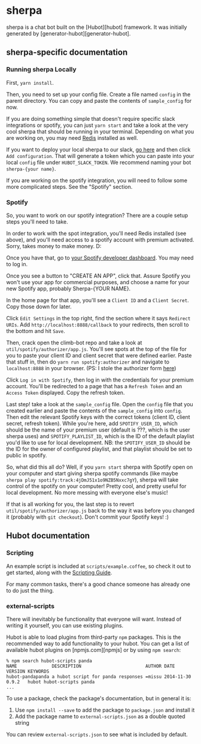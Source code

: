 # sherpa

sherpa is a chat bot built on the [Hubot][hubot] framework. It was
initially generated by [generator-hubot][generator-hubot].

## sherpa-specific documentation

### Running sherpa Locally

First, `yarn install`.

Then, you need to set up your config file. Create a file named `config` in the parent directory. You can copy and paste the contents of `sample_config` for now.

If you are doing something simple that doesn't require specific slack integrations or spotify, you can just `yarn start` and take a look at the very cool sherpa that should be running in your terminal. Depending on what you are working on, you may need [Redis](https://redis.io/) installed as well.

If you want to deploy your local sherpa to our slack, [go here](https://climbcredit.slack.com/apps/A0F7YS25R-bots?page=1) and then click `Add configuration`. That will generate a token which you can paste into your local `config` file under `HUBOT_SLACK_TOKEN`. We recommend naming your bot `sherpa-{your name}`.

If you are working on the spotify integration, you will need to follow some more complicated steps. See the "Spotify" section.

### Spotify
So, you want to work on our spotify integration? There are a couple setup steps you'll need to take.

In order to work with the spot integration, you'll need Redis installed (see above), and you'll need access to a spotify account with premium activated. Sorry, takes money to make money. D:

Once you have that, go to [your Spotify developer dashboard](https://beta.developer.spotify.com/dashboard/applications). You may need to log in.

Once you see a button to "CREATE AN APP", click that. Assure Spotify you won't use your app for commercial purposes, and choose a name for your new Spotify app, probably Sherpa-{YOUR NAME}.

In the home page for that app, you'll see a `Client ID` and a `Client Secret`. Copy those down for later.

Click `Edit Settings` in the top right, find the section where it says `Redirect URIs`. Add `http://localhost:8888/callback` to your redirects, then scroll to the bottom and hit `Save`.

Then, crack open the climb-bot repo and take a look at `util/spotify/authorizer/app.js`. You'll see spots at the top of the file for you to paste your client ID and client secret that were defined earlier. Paste that stuff in, then do `yarn run spotify:authorizer` and navigate to `localhost:8888` in your browser. (PS: I stole the authorizer form [here](https://github.com/spotify/web-api-auth-examples))

Click `Log in with Spotify`, then log in with the credentials for your premium account. You'll be redirected to a page that has a `Refresh Token` and an `Access Token` displayed. Copy the refresh token.

Last step! take a look at the `sample_config` file. Open the `config` file that you created earlier and paste the contents of the `sample_config` into `config`. Then edit the relevant Spotify keys with the correct tokens (client ID, client secret, refresh token). While you're here, add `SPOTIFY_USER_ID`, which should be the name of your premium user (default is ???, which is the user sherpa uses) and `SPOTIFY_PLAYLIST_ID`, which is the ID of the default playlist you'd like to use for local development. NB: the `SPOTIFY_USER_ID` should be the ID for the owner of configured playlist, and that playlist should be set to public in spotify.

So, what did this all do? Well, if you `yarn start` sherpa with Spotify open on your computer and start giving sherpa spotify commands (like maybe `sherpa play spotify:track:4jDmJ51x1o9NZB5Nxxc7gY`), sherpa will take control of the spotify on your computer! Pretty cool, and pretty useful for local development. No more messing with everyone else's music!

If that is all working for you, the last step is to revert `util/spotify/authorizer/app.js` back to the way it was before you changed it (probably with `git checkout`). Don't commit your Spotify keys! :)

## Hubot documentation

### Scripting

An example script is included at `scripts/example.coffee`, so check it out to
get started, along with the [Scripting Guide][scripting-docs].

For many common tasks, there's a good chance someone has already one to do just
the thing.

[scripting-docs]: https://github.com/github/hubot/blob/master/docs/scripting.md

### external-scripts

There will inevitably be functionality that everyone will want. Instead of
writing it yourself, you can use existing plugins.

Hubot is able to load plugins from third-party `npm` packages. This is the
recommended way to add functionality to your hubot. You can get a list of
available hubot plugins on [npmjs.com][npmjs] or by using `npm search`:

    % npm search hubot-scripts panda
    NAME             DESCRIPTION                        AUTHOR DATE       VERSION KEYWORDS
    hubot-pandapanda a hubot script for panda responses =missu 2014-11-30 0.9.2   hubot hubot-scripts panda
    ...


To use a package, check the package's documentation, but in general it is:

1. Use `npm install --save` to add the package to `package.json` and install it
2. Add the package name to `external-scripts.json` as a double quoted string

You can review `external-scripts.json` to see what is included by default.
